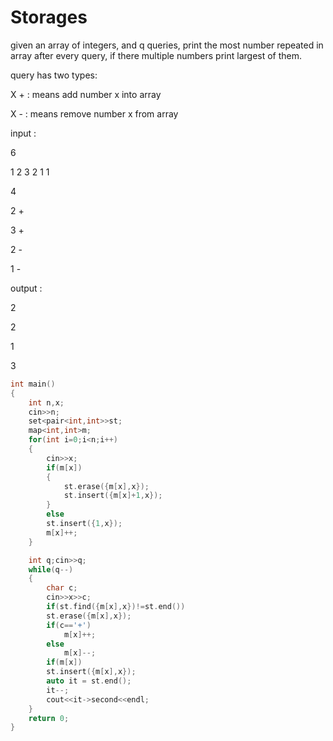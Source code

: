 # Storages

given an array of integers, and q queries, print the most number repeated in array after every query, if there multiple numbers print largest of them.

query has two types:

X + : means add number x into array

X - : means remove number x from array

input :

6

1 2 3 2 1 1

4

2 +

3 +

2 -

1 - 

output :

2

2

1

3

```cpp
int main()
{
    int n,x;
    cin>>n;
    set<pair<int,int>>st;
    map<int,int>m;
    for(int i=0;i<n;i++)
    {
        cin>>x;
        if(m[x])
        {
            st.erase({m[x],x});
            st.insert({m[x]+1,x});
        }
        else
        st.insert({1,x});
        m[x]++;
    }

    int q;cin>>q;
    while(q--)
    {
        char c;
        cin>>x>>c;
        if(st.find({m[x],x})!=st.end())
        st.erase({m[x],x});
        if(c=='+')
            m[x]++;
        else
            m[x]--;
        if(m[x])
        st.insert({m[x],x});
        auto it = st.end();
        it--;
        cout<<it->second<<endl;
    }
    return 0;
}

```
